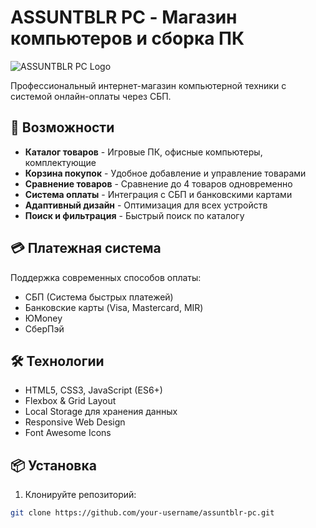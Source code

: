 # ASSUNTBLR PC - Магазин компьютеров и сборка ПК

![ASSUNTBLR PC Logo](images/logo.png)

Профессиональный интернет-магазин компьютерной техники с системой онлайн-оплаты через СБП.

## 🚀 Возможности

- **Каталог товаров** - Игровые ПК, офисные компьютеры, комплектующие
- **Корзина покупок** - Удобное добавление и управление товарами
- **Сравнение товаров** - Сравнение до 4 товаров одновременно
- **Система оплаты** - Интеграция с СБП и банковскими картами
- **Адаптивный дизайн** - Оптимизация для всех устройств
- **Поиск и фильтрация** - Быстрый поиск по каталогу

## 💳 Платежная система

Поддержка современных способов оплаты:
- СБП (Система быстрых платежей)
- Банковские карты (Visa, Mastercard, MIR)
- ЮMoney
- СберПэй

## 🛠 Технологии

- HTML5, CSS3, JavaScript (ES6+)
- Flexbox & Grid Layout
- Local Storage для хранения данных
- Responsive Web Design
- Font Awesome Icons

## 📦 Установка

1. Клонируйте репозиторий:
```bash
git clone https://github.com/your-username/assuntblr-pc.git
